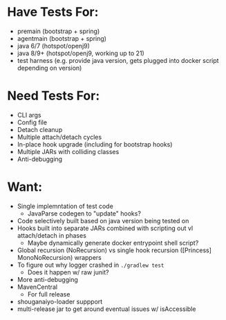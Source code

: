 # Have Tests For:

* premain (bootstrap + spring)
* agentmain (bootstrap + spring)
* java 6/7 (hotspot/openj9)
* java 8/9+ (hotspot/openj9, working up to 21)
* test harness (e.g. provide java version, gets plugged into docker script depending on version)

# Need Tests For:

* CLI args
* Config file
* Detach cleanup
* Multiple attach/detach cycles
* In-place hook upgrade (including for bootstrap hooks)
* Multiple JARs with colliding classes
* Anti-debugging

# Want:

* Single implemntation of test code
    * JavaParse codegen to "update" hooks?
* Code selectively built based on java version being tested on
* Hooks built into separate JARs combined with scripting out vl attach/detach in phases
    * Maybe dynamically generate docker entrypoint shell script?
* Global recursion (NoRecursion) vs single hook recursion ([Princess] MonoNoRecursion) wrappers
* To figure out why logger crashed in `./gradlew test`
    * Does it happen w/ raw junit?
* More anti-debugging
* MavenCentral
    * For full release
* shouganaiyo-loader suppport
* multi-release jar to get around eventual issues w/ isAccessible
